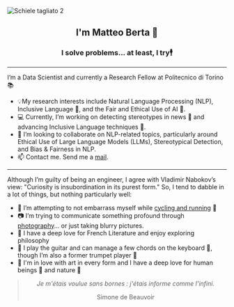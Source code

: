 ![Schiele tagliato 2](https://github.com/user-attachments/assets/ed078ac7-a04a-423b-9649-d0c12c37c658)


<h2 align="center">I'm Matteo Berta 👋</h2>
<h3 align="center">I solve problems... at least, I try🕴</h3>

--- 
I’m a Data Scientist and currently a Research Fellow at Politecnico di Torino 📚  

- 💡My research interests include Natural Language Processing (NLP), Inclusive Language 📖, and the Fair and Ethical Use of AI 🤖.
- 💻 Currently, I’m working on detecting stereotypes in news 📰 and advancing Inclusive Language techniques 📖.
- 👀 I’m looking to collaborate on NLP-related topics, particularly around Ethical Use of Large Language Models (LLMs), Stereotypical Detection, and Bias & Fairness in NLP.
- 📫 Contact me. Send me a [mail](matteo.berta@polito.it).

--- 

Although I’m guilty of being an engineer, I agree with Vladimir Nabokov’s view: "Curiosity is insubordination in its purest form." So, I tend to dabble in a lot of things, but nothing particularly well:

- 🚴 I’m attempting to not embarrass myself while [cycling and running](https://www.strava.com/athletes/92027121) 🏃
- 📷 I’m trying to communicate something profound through [photography](https://www.instagram.com/mat_be99)... or just taking blurry pictures.
- 📖 I have a deep love for French Literature and enjoy exploring philosophy
- 🎸 I play the guitar and can manage a few chords on the keyboard 🎹, though I’m also a former trumpet player 🎺
- 🎨 I'm in love with art in every form and I have a deep love for human beings 👫 and nature 🌻

<div align="center">
  <blockquote>
    <p>
      <i>Je m'étais voulue sans bornes : j'étais informe comme l'infini.</i>
    </p>
    <p>Simone de Beauvoir</p>
  </blockquote>
</div>

